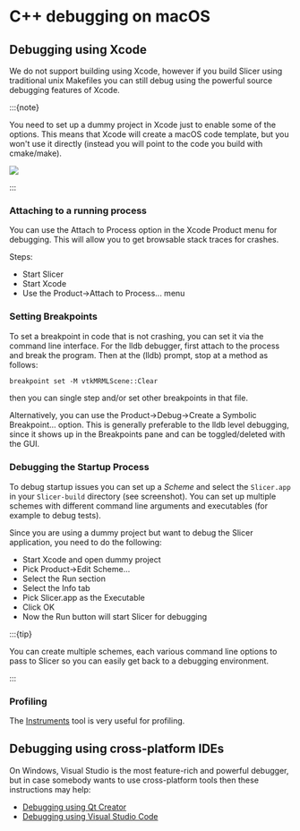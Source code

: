 # C++ debugging on macOS

## Debugging using Xcode

We do not support building using Xcode, however if you build Slicer using traditional unix Makefiles you can still debug using the powerful source debugging features of Xcode.

:::{note}

You need to set up a dummy project in Xcode just to enable some of the options. This means that Xcode will create a macOS code template, but you won't use it directly (instead you will point to the code you build with cmake/make).

![](https://github.com/Slicer/Slicer/releases/download/docs-resources/debugging_xcode.png)

:::

### Attaching to a running process

You can use the Attach to Process option in the Xcode Product menu for debugging. This will allow you to get browsable stack traces for crashes.

Steps:
- Start Slicer
- Start Xcode
- Use the Product->Attach to Process... menu

### Setting Breakpoints

To set a breakpoint in code that is not crashing, you can set it via the command line interface.  For the lldb debugger, first attach to the process and break the program.  Then at the (lldb) prompt, stop at a method as follows:

```txt
breakpoint set -M vtkMRMLScene::Clear
```

then you can single step and/or set other breakpoints in that file.

Alternatively, you can use the Product->Debug->Create a Symbolic Breakpoint... option.  This is generally preferable to the lldb level debugging, since it shows up in the Breakpoints pane and can be toggled/deleted with the GUI.

### Debugging the Startup Process

To debug startup issues you can set up a *Scheme* and select the `Slicer.app` in your `Slicer-build` directory (see screenshot). You can set up multiple schemes with different command line arguments and executables (for example to debug tests).

Since you are using a dummy project but want to debug the Slicer application, you need to do the following:

- Start Xcode and open dummy project
- Pick Product->Edit Scheme...
- Select the Run section
- Select the Info tab
- Pick Slicer.app as the Executable
- Click OK
- Now the Run button will start Slicer for debugging

:::{tip}

You can create multiple schemes, each various command line options to pass to Slicer so you can easily get back to a debugging environment.

:::

### Profiling

The [Instruments](https://en.wikipedia.org/wiki/Instruments_%28application%29) tool is very useful for profiling.

## Debugging using cross-platform IDEs

On Windows, Visual Studio is the most feature-rich and powerful debugger, but in case somebody wants to use cross-platform tools then these instructions may help:

- [Debugging using Qt Creator](qtcreatorcpp.md)
- [Debugging using Visual Studio Code](vscodecpp.md)

